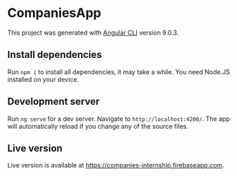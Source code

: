# CompaniesApp

This project was generated with [Angular CLI](https://github.com/angular/angular-cli) version 9.0.3.

## Install dependencies

Run `npm i` to install all dependencies, it may take a while. You need Node.JS installed on your device.

## Development server

Run `ng serve` for a dev server. Navigate to `http://localhost:4200/`. The app will automatically reload if you change any of the source files.

## Live version

Live version is available at https://companies-internship.firebaseapp.com.

